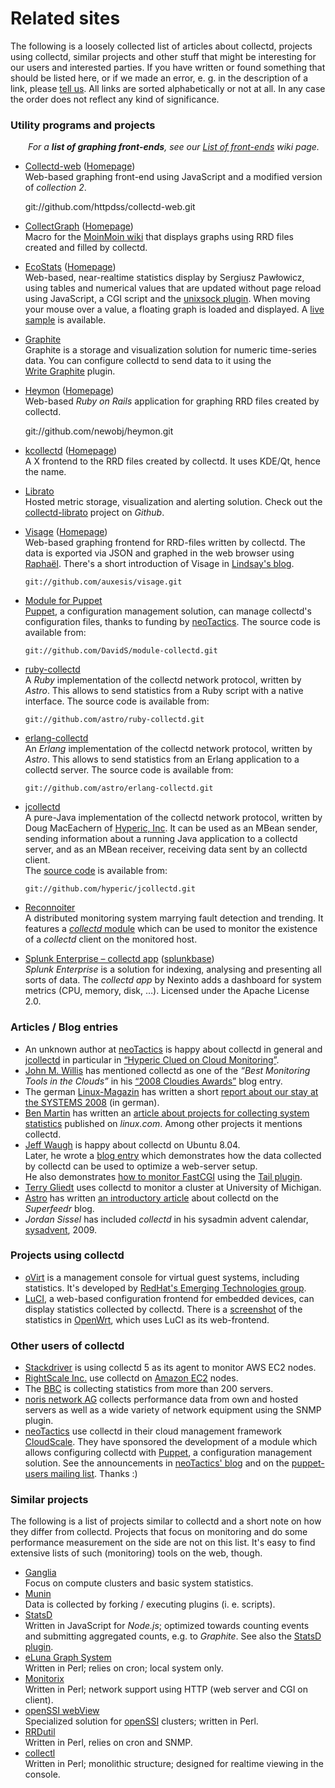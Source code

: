 # Related sites

The following is a loosely collected list of articles about <span class="collectd">collectd</span>, projects using
<span class="collectd">collectd</span>, similar projects and other stuff that might be interesting for our users and
interested parties. If you have written or found something that should be listed here, or if we made an error, e. g. in
the description of a link, please [tell us](contact.html). All links are sorted alphabetically or not at all. In any
case the order does not reflect any kind of significance.

### Utility programs and projects

<div style="margin-left: 2em; font-style: italic;">

For a **list of graphing front-ends**, see our [List of front-ends](/wiki/index.php/List_of_front-ends) wiki page.

</div>

  - [Collectd-web](/wiki/index.php/Collectd-web) ([Homepage](http://wiki.github.com/httpdss/collectd-web/))  
    Web-based graphing front-end using JavaScript and a modified version of *collection 2*.
    <div class="code">
    git://github.com/httpdss/collectd-web.git
    </div>
  - [CollectGraph](/wiki/index.php/CollectGraph) ([Homepage](http://moinmo.in/MacroMarket/CollectGraph))  
    Macro for the [MoinMoin wiki](http://moinmo.in/) that displays graphs using RRD files created and filled by
    <span class="collectd">collectd</span>.
  - [EcoStats](/wiki/index.php/EcoStats) ([Homepage](http://code.google.com/p/ecostats/))  
    Web-based, near-realtime statistics display by Sergiusz Pawłowicz, using tables and numerical values that are
    updated without page reload using JavaScript, a CGI script and the [unixsock
    plugin](/documentation/manpages/collectd-unixsock.5.shtml). When moving your mouse over a value, a floating graph is
    loaded and displayed. A [live sample](http://pawlowicz.name/MyServers) is available.
  - [Graphite](http://graphite.wikidot.com/)  
    Graphite is a storage and visualization solution for numeric time-series data. You can configure
    <span class="collectd">collectd</span> to send data to it using the
    [Write Graphite](/wiki/index.php/Plugin:Write_Graphite) plugin.
  - [Heymon](/wiki/index.php/Heymon) ([Homepage](http://github.com/newobj/heymon))  
    Web-based *Ruby on Rails* application for graphing RRD files created by <span class="collectd">collectd</span>.
    <div class="code">
    git://github.com/newobj/heymon.git
    </div>
  - [kcollectd](/wiki/index.php/Kcollectd)
    ([Homepage](http://www.forwiss.uni-passau.de/~berberic/Linux/kcollectd.html))  
    A X frontend to the RRD files created by <span class="collectd">collectd</span>. It uses KDE/Qt, hence the name.
  - [Librato](http://librato.com/)  
    Hosted metric storage, visualization and alerting solution. Check out the
    [collectd-librato](https://github.com/librato/collectd-librato) project on *Github*.
  - [Visage](/wiki/index.php/Visage) ([Homepage](http://auxesis.github.com/visage/))  
    Web-based graphing frontend for RRD-files written by <span class="collectd">collectd</span>. The data is exported
    via JSON and graphed in the web browser using [Raphaël](http://raphaeljs.com/). There's a short introduction of
    Visage in [Lindsay's
    blog](http://holmwood.id.au/~lindsay/2009/09/08/graphing-collectd-statistics-in-the-browser-with-visage/).

    ```
    git://github.com/auxesis/visage.git
    ```
  - [Module for Puppet](http://github.com/DavidS/module-collectd/tree/development)  
    [Puppet](http://reductivelabs.com/projects/puppet/), a configuration management solution, can manage
    <span class="collectd">collectd</span>'s configuration files, thanks to funding by
    [neoTactics](http://neotactics.com/). The source code is available from:

    ```
    git://github.com/DavidS/module-collectd.git
    ```
  - [ruby-collectd](http://github.com/astro/ruby-collectd/)  
    A *Ruby* implementation of the <span class="collectd">collectd</span> network protocol, written by *Astro*. This
    allows to send statistics from a Ruby script with a native interface. The source code is available from:

    ```
    git://github.com/astro/ruby-collectd.git
    ```
  - [erlang-collectd](http://github.com/astro/erlang-collectd/)  
    An *Erlang* implementation of the <span class="collectd">collectd</span> network protocol, written by *Astro*. This
    allows to send statistics from an Erlang application to a <span class="collectd">collectd</span> server. The source
    code is available from:

    ```
    git://github.com/astro/erlang-collectd.git
    ```
  - [jcollectd](http://support.hyperic.com/display/hypcomm/jcollectd)  
    A pure-Java implementation of the <span class="collectd">collectd</span> network protocol, written by Doug
    MacEachern of [Hyperic, Inc](http://www.hyperic.com/). It can be used as an MBean sender, sending information about
    a running Java application to a <span class="collectd">collectd</span> server, and as an MBean receiver, receiving
    data sent by an <span class="collectd">collectd</span> client.  
    The [source code](http://github.com/hyperic/jcollectd) is available from:

    ```
    git://github.com/hyperic/jcollectd.git
    ```
  - [Reconnoiter](http://labs.omniti.com/trac/reconnoiter)  
    A distributed monitoring system marrying fault detection and trending. It features a [*collectd*
    module](http://labs.omniti.com/docs/reconnoiter/config.noitd.modules.html) which can be used to monitor the
    existence of a *collectd* client on the monitored host.
  - [Splunk Enterprise – collectd app](https://github.com/Nexinto/collectd)
    ([splunkbase](https://splunkbase.splunk.com/app/2875/))  
    *Splunk Enterprise* is a solution for indexing, analysing and presenting all sorts of data. The *collectd app* by
    Nexinto adds a dashboard for system metrics (CPU, memory, disk, …). Licensed under the Apache License 2.0.

### Articles / Blog entries

  - An unknown author at [neoTactics](http://neotactics.com/blog/) is happy about <span class="collectd">collectd</span>
    in general and [jcollectd](http://support.hyperic.com/display/hypcomm/jcollectd) in particular in [“Hyperic Clued on
    Cloud Monitoring”](http://neotactics.com/blog/technology/hyperic-clued-on-cloud-monitoring).
  - [John M. Willis](http://www.johnmwillis.com/) has mentioned <span class="collectd">collectd</span> as one of the
    *“Best Monitoring Tools in the Clouds”* in his [“2008 Cloudies
    Awards”](http://www.johnmwillis.com/cloudies/the-2008-cloudies-awards/) blog entry.
  - The german [Linux-Magazin](http://www.linux-magazin.de/) has written a short [report about our stay at the SYSTEMS
    2008](http://www.linux-magazin.de/news/systems_2008_collectd_zur_performance_analyse_im_cloud_computing) (in
    german).
  - [Ben Martin](http://monkeyiq.blogspot.com/) has written an [article about projects for collecting system
    statistics](http://www.linux.com/feature/151982) published on *linux.com*. Among other projects it mentions
    <span class="collectd">collectd</span>.
  - [Jeff Waugh](http://bethesignal.org/blog/2008/04/24/smooth-upgrade-to-ubuntu-804-lts-on-my-linode/) is happy about
    <span class="collectd">collectd</span> on Ubuntu 8.04.  
    Later, he wrote a [blog
    entry](http://bethesignal.org/blog/2009/04/06/replacing-apache-with-nginx-for-static-file-serving/) which
    demonstrates how the data collected by <span class="collectd">collectd</span> can be used to optimize a web-server
    setup.  
    He also demonstrates [how to monitor
    FastCGI](http://bethesignal.org/blog/2009/07/22/watching-nginx-upstreams-with-collectd/) using the [Tail
    plugin](/wiki/index.php/Plugin:Tail).
  - [Terry Gliedt](http://www.hps.com/~tpg/notebook/collectd.php) uses <span class="collectd">collectd</span> to monitor
    a cluster at University of Michigan.
  - [Astro](http://astroblog.spaceboyz.net/) has written [an introductory
    article](http://blog.superfeedr.com/OSS/collectd/infrastructure/open-source/performance-monitoring-with-collectd/)
    about <span class="collectd">collectd</span> on the *Superfeedr* blog.
  - *Jordan Sissel* has included *collectd* in his sysadmin advent calendar,
    [sysadvent](http://sysadvent.blogspot.com/2009/12/day-21-collectd.html), 2009.

### Projects using <span class="collectd">collectd</span>

  - [oVirt](http://ovirt.org/) is a management console for virtual guest systems, including statistics. It's developed
    by [RedHat's Emerging Technologies group](http://et.redhat.com/).
  - [LuCI](http://luci.freifunk-halle.net/About), a web-based configuration frontend for embedded devices, can display
    statistics collected by <span class="collectd">collectd</span>. There is a
    [screenshot](http://luci.freifunk-halle.net/WebUI/Screenshots/Administration?action=AttachFile&do=view&target=stat-iface.png)
    of the statistics in [OpenWrt](http://openwrt.org/), which uses LuCI as its web-frontend.

### Other users of <span class="collectd">collectd</span>

  - [Stackdriver](http://www.stackdriver.com/) is using <span class="collectd">collectd 5</span> as its agent to monitor
    AWS EC2 nodes.
  - [RightScale Inc.](http://rightscale.com/) use <span class="collectd">collectd</span> on [Amazon
    EC2](http://aws.amazon.com/ec2) nodes.
  - The [BBC](http://bbc.co.uk/) is collecting statistics from more than 200 servers.
  - [noris network AG](http://noris.net/) collects performance data from own and hosted servers as well as a wide
    variety of network equipment using the SNMP plugin.
  - [neoTactics](http://neotactics.com/) use <span class="collectd">collectd</span> in their cloud management framework
    [CloudScale](http://neotactics.com/cloudscale/). They have sponsored the development of a module which allows
    configuring <span class="collectd">collectd</span> with [Puppet](http://reductivelabs.com/projects/puppet/), a
    configuration management solution. See the announcements in [neoTactics'
    blog](http://neotactics.com/blog/technology/cloudscale-updates-more/) and on the [puppet-users mailing
    list](http://groups.google.com/group/puppet-users/browse_thread/thread/cc9a6d612e7bd3ae). Thanks :)

### Similar projects

The following is a list of projects similar to <span class="collectd">collectd</span> and a short note on how they
differ from <span class="collectd">collectd</span>. Projects that focus on monitoring and do some performance
measurement on the side are not on this list. It's easy to find extensive lists of such (monitoring) tools on the web,
though.

  - [Ganglia](http://ganglia.info/)  
    Focus on compute clusters and basic system statistics.
  - [Munin](http://munin.projects.linpro.no/)  
    Data is collected by forking / executing plugins (i. e. scripts).
  - [StatsD](https://github.com/etsy/statsd/)  
    Written in JavaScript for *Node.js*; optimized towards counting events and submitting aggregated counts, e.g. to
    *Graphite*. See also the [StatsD plugin](/wiki/index.php/Plugin:StatsD).
  - [eLuna Graph System](http://steph.eluna.org/eluna_graph_system.html)  
    Written in Perl; relies on cron; local system only.
  - [Monitorix](http://www.monitorix.org/)  
    Written in Perl; network support using HTTP (web server and CGI on client).
  - [openSSI webView](http://openssi-webview.sourceforge.net/)  
    Specialized solution for [openSSI](http://openssi.org/) clusters; written in Perl.
  - [RRDutil](http://www.tnpi.biz/internet/manage/rrdutil/)  
    Written in Perl, relies on cron and SNMP.
  - [collectl](http://collectl.sourceforge.net/)  
    Written in Perl; monolithic structure; designed for realtime viewing in the console.
